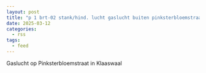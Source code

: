 ```yaml
---
layout: post
title: "p 1 brt-02 stank/hind. lucht gaslucht buiten pinksterbloemstraat klaaswaal 185631"
date: 2025-03-12
categories: 
  - rss
tags: 
  - feed
---
```


Gaslucht op Pinksterbloemstraat in Klaaswaal
